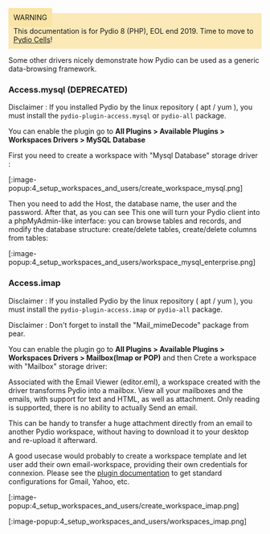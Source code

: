 <div style="background-color: #fbe9b7;font-size: 14px;">
<span style="background-color: #fae4a6;padding: 10px;">WARNING</span>
<span style="padding: 10px;display: inline-block;">This documentation is for Pydio 8 (PHP), EOL end 2019. Time to move to <a href="https://pydio.com/en/docs/cells/v2/quick-start">Pydio Cells</a>!</span>
</div>

Some other drivers nicely demonstrate how Pydio can be used as a generic data-browsing framework.

### Access.mysql (DEPRECATED)

Disclaimer : If you installed Pydio by the linux repository ( apt / yum ), you must install the `pydio-plugin-access.mysql` or `pydio-all` package.

You can enable the plugin go to **All Plugins > Available Plugins > Workspaces Drivers > MySQL Database**

First you need to create a workspace with "Mysql Database" storage driver :

[:image-popup:4_setup_workspaces_and_users/create_workspace_mysql.png]

Then you need to add the Host, the database name, the user and the password. After that, as you can see This one will turn your Pydio client into a phpMyAdmin-like interface: you can browse tables and records, and modify the database structure: create/delete tables, create/delete columns from tables:

[:image-popup:4_setup_workspaces_and_users/workspace_mysql_enterprise.png]

### Access.imap

Disclaimer : If you installed Pydio by the linux repository ( apt / yum ), you must install the `pydio-plugin-access.imap` or `pydio-all` package.

Disclaimer : Don't forget to install the "Mail_mimeDecode" package from pear.

You can enable the plugin go to **All Plugins > Available Plugins > Workspaces Drivers > Mailbox(Imap or POP)** and then Crete a workspace with "Mailbox" storage driver:

Associated with the Email Viewer (editor.eml), a workspace created with the driver transforms Pydio into a mailbox. View all your mailboxes and the emails, with support for text and HTML, as well as attachment. Only reading is supported, there is no ability to actually Send an email.

This can be handy to transfer a huge attachment directly from an email to another Pydio workspace, without having to download it to your desktop and re-upload it afterward.

A good usecase would probably to create a workspace template and let user add their own email-workspace, providing their own credentials for connexion. Please see the [plugin documentation](https://pydio.com/docs/references/plugins/access/imap/) to get standard configurations for Gmail, Yahoo, etc.

[:image-popup:4_setup_workspaces_and_users/create_workspace_imap.png]

[:image-popup:4_setup_workspaces_and_users/workspaces_imap.png]


